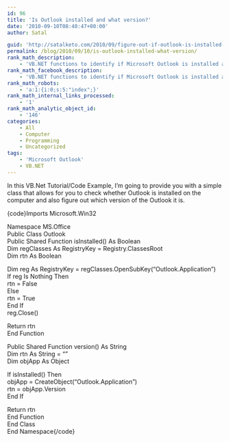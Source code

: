 ```yaml
---
id: 96
title: 'Is Outlook installed and what version?'
date: '2010-09-10T08:40:47+00:00'
author: Satal

guid: 'http://satalketo.com/2010/09/figure-out-if-outlook-is-installed-and-what-version-it-is/'
permalink: /blog/2010/09/10/is-outlook-installed-what-version/
rank_math_description:
    - 'VB.NET functions to identify if Microsoft Outlook is installed and what version of Outlook it is'
rank_math_facebook_description:
    - 'VB.NET functions to identify if Microsoft Outlook is installed and what version of Outlook it is'
rank_math_robots:
    - 'a:1:{i:0;s:5:"index";}'
rank_math_internal_links_processed:
    - '1'
rank_math_analytic_object_id:
    - '146'
categories:
    - All
    - Computer
    - Programming
    - Uncategorized
tags:
    - 'Microsoft Outlook'
    - VB.NET
---
```


In this VB.Net Tutorial/Code Example, I’m going to provide you with a simple class that allows for you to check whether Outlook is installed on the computer and also figure out which version of the Outlook it is.

{code}Imports Microsoft.Win32

Namespace MS.Office  
Public Class Outlook  
Public Shared Function isInstalled() As Boolean  
Dim regClasses As RegistryKey = Registry.ClassesRoot  
Dim rtn As Boolean

Dim reg As RegistryKey = regClasses.OpenSubKey(“Outlook.Application”)  
If reg Is Nothing Then  
rtn = False  
Else  
rtn = True  
End If  
reg.Close()

Return rtn  
End Function

Public Shared Function version() As String  
Dim rtn As String = “”  
Dim objApp As Object

If isInstalled() Then  
objApp = CreateObject(“Outlook.Application”)  
rtn = objApp.Version  
End If

Return rtn  
End Function  
End Class  
End Namespace{/code}